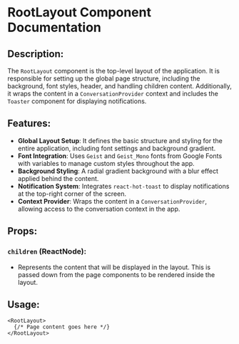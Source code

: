 # RootLayout Component Documentation

## Description:
The `RootLayout` component is the top-level layout of the application. It is responsible for setting up the global page structure, including the background, font styles, header, and handling children content. Additionally, it wraps the content in a `ConversationProvider` context and includes the `Toaster` component for displaying notifications.

## Features:
- **Global Layout Setup**: It defines the basic structure and styling for the entire application, including font settings and background gradient.
- **Font Integration**: Uses `Geist` and `Geist_Mono` fonts from Google Fonts with variables to manage custom styles throughout the app.
- **Background Styling**: A radial gradient background with a blur effect applied behind the content.
- **Notification System**: Integrates `react-hot-toast` to display notifications at the top-right corner of the screen.
- **Context Provider**: Wraps the content in a `ConversationProvider`, allowing access to the conversation context in the app.

## Props:

### `children` (ReactNode):
- Represents the content that will be displayed in the layout. This is passed down from the page components to be rendered inside the layout.

## Usage:

```tsx
<RootLayout>
  {/* Page content goes here */}
</RootLayout>
